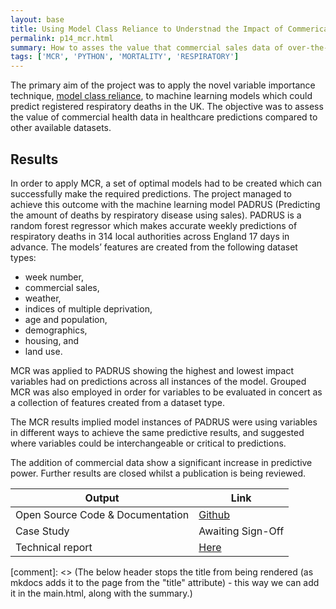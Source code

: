 ```yaml
---
layout: base
title: Using Model Class Reliance to Understnad the Impact of Commerical Data on Predictions
permalink: p14_mcr.html
summary: How to asses the value that commercial sales data of over-the-counter prescriptions has on respiratory death predictions
tags: ['MCR', 'PYTHON', 'MORTALITY', 'RESPIRATORY']
---
```


The primary aim of the project was to apply the novel variable importance technique, [model class reliance](https://papers.nips.cc/paper/2020/hash/fd512441a1a791770a6fa573d688bff5-Abstract.html), to machine learning models which could predict registered respiratory deaths in the UK. The objective was to assess the value of commercial health data in healthcare predictions compared to other available datasets.
## Results

In order to apply MCR, a set of optimal models had to be created which can successfully make the required predictions. The project managed to achieve this outcome with the machine learning model PADRUS (Predicting the amount of deaths by respiratory disease using sales). PADRUS is a random forest regressor which makes accurate weekly predictions of respiratory deaths in 314 local authorities across England 17 days in advance. The models’ features are created from the following dataset types:
* week number,
* commercial sales,
* weather,
* indices of multiple deprivation,
* age and population,
* demographics,
* housing, and
* land use.

MCR was applied to PADRUS showing the highest and lowest impact variables had on predictions across all instances of the model. Grouped MCR was also employed in order for variables to be evaluated in concert as a collection of features created from a dataset type.

The MCR results implied model instances of PADRUS were using variables in different ways to achieve the same predictive results, and suggested where variables could be interchangeable or critical to predictions.

The addition of commercial data show a significant increase in predictive power.  Further results are closed whilst a publication is being reviewed.

| Output | Link |
| ---- | ---- |
| Open Source Code & Documentation | [Github](https://github.com/nhsx/commercial-data-healthcare-predictions) |
| Case Study | Awaiting Sign-Off |
| Technical report | [Here](https://github.com/nhsx/commercial-data-healthcare-predictions/blob/main/report/NHSX%20Report_ValueofCommercialProductSalesDatainHealthcarePrediction_V2.pdf) |

[comment]: <> (The below header stops the title from being rendered (as mkdocs adds it to the page from the "title" attribute) - this way we can add it in the main.html, along with the summary.)
#
